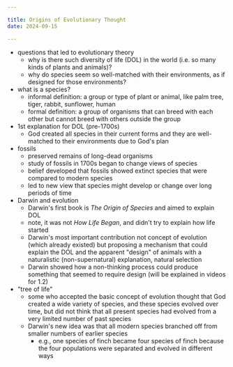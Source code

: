 ```yaml
---

title: Origins of Evolutionary Thought
date: 2024-09-15

---
```


- questions that led to evolutionary theory
	- why is there such diversity of life (DOL) in the world (i.e. so many kinds of plants and animals)?
	- why do species seem so well-matched with their environments, as if designed for those environments?
- what is a species?
	- informal definition: a group or type of plant or animal, like palm tree, tiger, rabbit, sunflower, human
	- formal definition: a group of organisms that can breed with each other but cannot breed with others outside the group
- 1st explanation for DOL (pre-1700s)
	- God created all species in their current forms and they are well-matched to their environments due to God's plan
- fossils
	- preserved remains of long-dead organisms
	- study of fossils in 1700s began to change views of species
	- belief developed that fossils showed extinct species that were compared to modern species
	- led to new view that species might develop or change over long periods of time
- Darwin and evolution
	- Darwin's first book is _The Origin of Species_ and aimed to explain DOL
	- note, it was not _How Life Began_, and didn't try to explain how life started
	- Darwin's most important contribution not concept of evolution (which already existed) but proposing a mechanism that could explain the DOL and the apparent "design" of animals with a naturalistic (non-supernatural) explanation, natural selection
	- Darwin showed how a non-thinking process could produce something that seemed to require design (will be explained in videos for 1.2)
- "tree of life"
	- some who accepted the basic concept of evolution thought that God created a wide variety of species, and these species evolved over time, but did not think that all present species had evolved from a very limited number of past species
	- Darwin's new idea was that all modern species branched off from smaller numbers of earlier species
		- e.g., one species of finch became four species of finch because the four populations were separated and evolved in different ways

